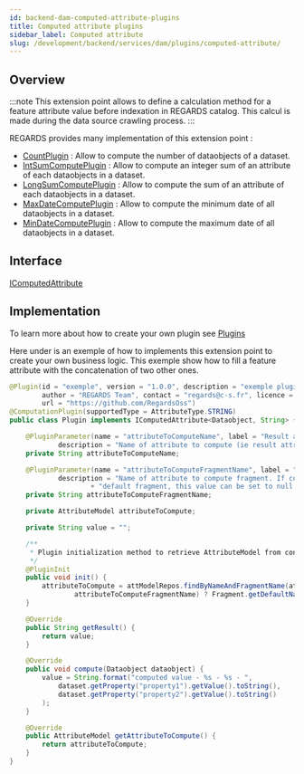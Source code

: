 ```yaml
---
id: backend-dam-computed-attribute-plugins
title: Computed attribute plugins
sidebar_label: Computed attribute
slug: /development/backend/services/dam/plugins/computed-attribute/
---
```



## Overview

:::note
This extension point allows to define a calculation method for a feature attribute value before indexation in REGARDS catalog. This calcul is made during the data source crawling process.
:::

REGARDS provides many implementation of this extension point :
 - [CountPlugin](https://github.com/RegardsOss/regards-backend/blob/master/rs-dam/dam/dam-plugins/src/main/java/fr/cnes/regards/modules/dam/plugin/entities/CountPlugin.java) : Allow to compute the number of dataobjects of a dataset.
 - [IntSumComputePlugin](https://github.com/RegardsOss/regards-backend/blob/master/rs-dam/dam/dam-plugins/src/main/java/fr/cnes/regards/modules/dam/plugin/entities/IntSumComputePlugin.java) : Allow to compute an integer sum of an attribute of each dataobjects in a dataset.
 - [LongSumComputePlugin](https://github.com/RegardsOss/regards-backend/blob/master/rs-dam/dam/dam-plugins/src/main/java/fr/cnes/regards/modules/dam/plugin/entities/LongSumComputePlugin.java) : Allow to compute the sum of an attribute of each dataobjects in a dataset.
 - [MaxDateComputePlugin](https://github.com/RegardsOss/regards-backend/blob/master/rs-dam/dam/dam-plugins/src/main/java/fr/cnes/regards/modules/dam/plugin/entities/MaxDateComputePlugin.java) : Allow to compute the minimum date of all dataobjects in a dataset.
 - [MinDateComputePlugin](https://github.com/RegardsOss/regards-backend/blob/master/rs-dam/dam/dam-plugins/src/main/java/fr/cnes/regards/modules/dam/plugin/entities/MinDateComputePlugin.java) : Allow to compute the maximum date of all dataobjects in a dataset.

## Interface

   [IComputedAttribute](https://github.com/RegardsOss/regards-backend/blob/master/rs-dam/model/model-domain/src/main/java/fr/cnes/regards/modules/model/domain/IComputedAttribute.java)

## Implementation

To learn more about how to create your own plugin see [Plugins](../../../framework/modules/plugins.md)

Here under is an exemple of how to implements this extension point to create your own business logic.
This exemple show how to fill a feature attribute with the concatenation of two other ones.

```java
@Plugin(id = "exemple", version = "1.0.0", description = "exemple plugin",
        author = "REGARDS Team", contact = "regards@c-s.fr", licence = "LGPLv3.0", owner = "CSSI",
        url = "https://github.com/RegardsOss")
@ComputationPlugin(supportedType = AttributeType.STRING)
public class Plugin implements IComputedAttribute<Dataobject, String> {

    @PluginParameter(name = "attributeToComputeName", label = "Result attribute name",
            description = "Name of attribute to compute (ie result attribute).", unconfigurable = true)
    private String attributeToComputeName;

    @PluginParameter(name = "attributeToComputeFragmentName", label = "Result fragment name",
            description = "Name of attribute to compute fragment. If computed attribute belongs to "
                    + "default fragment, this value can be set to null.", optional = true, unconfigurable = true)
    private String attributeToComputeFragmentName;

    private AttributeModel attributeToCompute;

    private String value = "";

    /**
     * Plugin initialization method to retrieve AttributeModel from configuration
     */
    @PluginInit
    public void init() {
        attributeToCompute = attModelRepos.findByNameAndFragmentName(attributeToComputeName, Strings.isNullOrEmpty(
                attributeToComputeFragmentName) ? Fragment.getDefaultName() : attributeToComputeFragmentName);
    }

    @Override
    public String getResult() {
        return value;
    }

    @Override
    public void compute(Dataobject dataobject) {
        value = String.format("computed value - %s - %s - ",
            dataset.getProperty("property1").getValue().toString(),
            dataset.getProperty("property2").getValue().toString()
        );
    }

    @Override
    public AttributeModel getAttributeToCompute() {
        return attributeToCompute;
    }
}
```
